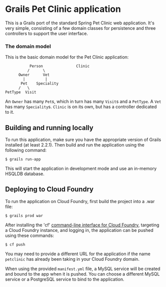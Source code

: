 Grails Pet Clinic application
=============================

This is a Grails port of the standard Spring Pet Clinic web application. It's very simple, consisting of a few domain classes for persistence and three controllers to support the user interface.

### The domain model

This is the basic domain model for the Pet Clinic application:

               Person               Clinic
              /      \
          Owner      Vet
            |         |
           Pet    Speciality
          /   \
    PetType  Visit

An `Owner` has many `Pet`s, which in turn has many `Visit`s and a `PetType`. A `Vet` has many `Speciality`s. `Clinic` is on its own, but has a controller dedicated to it.

## Building and running locally

To run this application, make sure you have the appropriate version of Grails installed (at least 2.2.1). Then build and run the application using the following command:

    $ grails run-app

This will start the application in development mode and use an in-memory HSQLDB database.

## Deploying to Cloud Foundry

To run the application on Cloud Foundry, first build the project into a .war file:

    $ grails prod war

After installing the 'cf' [command-line interface for Cloud Foundry](http://docs.cloudfoundry.com/docs/using/managing-apps/cf/),
targeting a Cloud Foundry instance, and logging in, the application can be pushed using these commands:

    $ cf push

You may need to provide a different URL for the application if the name `petclinic` has already been taking in your Cloud Foundry domain. 

When using the provided `manifest.yml` file, a MySQL service will be created and bound to the app when it is pushed. You can choose a different MySQL service or a PostgreSQL service to bind to the application. 
